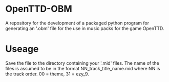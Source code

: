 # OpenTTD-OBM

A repository for the development of a packaged python program for generating an '.obm' file for the use in music packs for the game
OpenTTD.

# Useage

Save the file to the directory containing your '.mid' files. The name of the files is assumed to be in the format NN_track_title_name.mid
where NN is the track order. 00 = theme, 31 = ezy_9.
